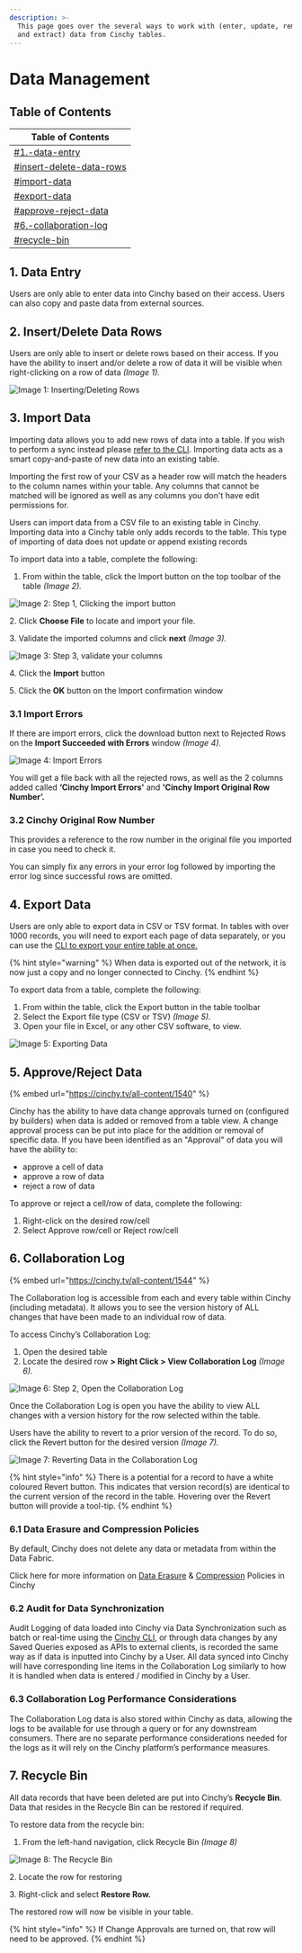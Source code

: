 ```yaml
---
description: >-
  This page goes over the several ways to work with (enter, update, remove, load
  and extract) data from Cinchy tables.
---
```


# Data Management

## Table of Contents <a href="#data-entry" id="data-entry"></a>

| Table of Contents                                                                |
| -------------------------------------------------------------------------------- |
| [#1.-data-entry](data-management.md#1.-data-entry "mention")                     |
| [#insert-delete-data-rows](data-management.md#insert-delete-data-rows "mention") |
| [#import-data](data-management.md#import-data "mention")                         |
| [#export-data](data-management.md#export-data "mention")                         |
| [#approve-reject-data](data-management.md#approve-reject-data "mention")         |
| [#6.-collaboration-log](data-management.md#6.-collaboration-log "mention")       |
| [#recycle-bin](data-management.md#recycle-bin "mention")                         |

## 1. Data Entry

Users are only able to enter data into Cinchy based on their access. Users can also copy and paste data from external sources.

## 2. Insert/Delete Data Rows <a href="#insert-delete-data-rows" id="insert-delete-data-rows"></a>

Users are only able to insert or delete rows based on their access. If you have the ability to insert and/or delete a row of data it will be visible when right-clicking on a row of data _(Image 1)._

![Image 1: Inserting/Deleting Rows](<../../.gitbook/assets/image (313).png>)

## 3. Import Data <a href="#import-data" id="import-data"></a>

Importing data allows you to add new rows of data into a table. If you wish to perform a sync instead please [refer to the CLI](../../data-syncs/cli-commands-list.md). Importing data acts as a smart copy-and-paste of new data into an existing table.

Importing the first row of your CSV as a header row will match the headers to the column names within your table. Any columns that cannot be matched will be ignored as well as any columns you don't have edit permissions for.

Users can import data from a CSV file to an existing table in Cinchy. Importing data into a Cinchy table only adds records to the table. This type of importing of data does not update or append existing records

To import data into a table, complete the following:

1. From within the table, click the Import button on the top toolbar of the table _(Image 2)._

![Image 2: Step 1, Clicking the import button](<../../.gitbook/assets/image (322).png>)

2\. Click **Choose File** to locate and import your file.

3\. Validate the imported columns and click **next** _(Image 3)._

![Image 3: Step 3, validate your columns](<../../.gitbook/assets/image (510).png>)

4\. Click the **Import** button

5\. Click the **OK** button on the Import confirmation window

### 3.1 Import Errors <a href="#import-errors" id="import-errors"></a>

If there are import errors, click the download button next to Rejected Rows on the **Import Succeeded with Errors** window _(Image 4)._

![Image 4: Import Errors](<../../.gitbook/assets/image (671).png>)

You will get a file back with all the rejected rows, as well as the 2 columns added called **‘Cinchy Import Errors'** and **'Cinchy Import Original Row Number’.**

### 3.2 Cinchy Original Row Number

This provides a reference to the row number in the original file you imported in case you need to check it.

You can simply fix any errors in your error log followed by importing the error log since successful rows are omitted.

## 4. Export Data <a href="#export-data" id="export-data"></a>

Users are only able to export data in CSV or TSV format. In tables with over 1000 records, you will need to export each page of data separately, or you can use the [CLI to export your entire table at once.](../../data-syncs/cli-commands-list.md)

{% hint style="warning" %}
When data is exported out of the network, it is now just a copy and no longer connected to Cinchy.
{% endhint %}

To export data from a table, complete the following:

1. From within the table, click the Export button in the table toolbar
2. Select the Export file type (CSV or TSV) _(Image 5)._
3. Open your file in Excel, or any other CSV software, to view.

![Image 5: Exporting Data](<../../.gitbook/assets/image (20).png>)

## 5. Approve/Reject  Data <a href="#approve-reject-data" id="approve-reject-data"></a>

{% embed url="https://cinchy.tv/all-content/1540" %}

Cinchy has the ability to have data change approvals turned on (configured by builders) when data is added or removed from a table view. A change approval process can be put into place for the addition or removal of specific data. If you have been identified as an "Approval" of data you will have the ability to:

* approve a cell of data&#x20;
* approve a row of data&#x20;
* reject a row of data

To approve or reject a cell/row of data, complete the following:

1. Right-click on the desired row/cell
2. Select Approve row/cell or Reject row/cell

## 6. Collaboration Log

{% embed url="https://cinchy.tv/all-content/1544" %}

The Collaboration log is accessible from each and every table within Cinchy (including metadata). It allows you to see the version history of ALL changes that have been made to an individual row of data.

To access Cinchy’s Collaboration Log:

1. Open the desired table
2. Locate the desired row **> Right Click > View Collaboration Log** _(Image 6)._

![Image 6: Step 2, Open the Collaboration Log](<../../.gitbook/assets/image (514).png>)

Once the Collaboration Log is open you have the ability to view ALL changes with a version history for the row selected within the table.

Users have the ability to revert to a prior version of the record. To do so, click the Revert button for the desired version _(Image 7)._

![Image 7: Reverting Data in the Collaboration Log](<../../.gitbook/assets/image (634).png>)

{% hint style="info" %}
There is a potential for a record to have a white coloured Revert button. This indicates that version record(s) are identical to the current version of the record in the table. Hovering over the Revert button will provide a tool-tip.
{% endhint %}

### 6.1 Data Erasure and Compression Policies

By default, Cinchy does not delete any data or metadata from within the Data Fabric.

Click here for more information on [Data Erasure](../builder-guides/creating-tables/data-controls/data-erasure.md) & [Compression](../builder-guides/creating-tables/data-controls/data-compression.md) Policies in Cinchy

### 6.2 Audit for Data Synchronization

Audit Logging of data loaded into Cinchy via Data Synchronization such as batch or real-time using the [Cinchy CLI](../../data-syncs/cli-commands-list.md), or through data changes by any Saved Queries exposed as APIs to external clients, is recorded the same way as if data is inputted into Cinchy by a User. All data synced into Cinchy will have corresponding line items in the Collaboration Log similarly to how it is handled when data is entered / modified in Cinchy by a User.

### 6.3 Collaboration Log Performance Considerations

The Collaboration Log data is also stored within Cinchy as data, allowing the logs to be available for use through a query or for any downstream consumers. There are no separate performance considerations needed for the logs as it will rely on the Cinchy platform’s performance measures.

## 7. Recycle Bin <a href="#recycle-bin" id="recycle-bin"></a>

All data records that have been deleted are put into Cinchy’s **Recycle Bin**. Data that resides in the Recycle Bin can be restored if required.

To restore data from the recycle bin:

1. From the left-hand navigation, click Recycle Bin _(Image 8)_

![Image 8: The Recycle Bin](<../../.gitbook/assets/image (140).png>)

2\. Locate the row for restoring

3\. Right-click and select **Restore Row.**

The restored row will now be visible in your table. &#x20;

{% hint style="info" %}
If Change Approvals are turned on, that row will need to be approved.
{% endhint %}
